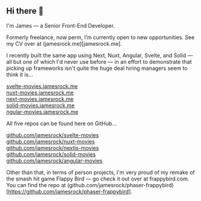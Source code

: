 ## Hi there 👋

I'm James — a Senior Front-End Developer. 

Formerly freelance, now perm, I’m currently open to new opportunities. See my CV over at (jamesrock.me)[jamesrock.me]. 

I recently built the same app using Next, Nuxt, Angular, Svelte, and Solid — all but one of which I'd never use before — in an effort to demonstrate that picking up frameworks isn't quite the huge deal hiring managers seem to think it is...

[svelte-movies.jamesrock.me](https://svelte-movies.jamesrock.me)  
[nuxt-movies.jamesrock.me](https://nuxt-movies.jamesrock.me)  
[next-movies.jamesrock.me](https://next-movies.jamesrock.me)  
[solid-movies.jamesrock.me](https://solid-movies.jamesrock.me)  
[ngular-movies.jamesrock.me](https://angular-movies.jamesrock.me)  

All five repos can be found here on GitHub...

[github.com/jamesrock/svelte-movies](https://github.com/jamesrock/svelte-movies)  
[github.com/jamesrock/nuxt-movies](https://github.com/jamesrock/nuxt-movies)  
[github.com/jamesrock/nextjs-movies](https://github.com/jamesrock/nextjs-movies)  
[github.com/jamesrock/solid-movies](https://github.com/jamesrock/solid-movies)  
[github.com/jamesrock/angular-movies](https://github.com/jamesrock/angular-movies)  

Other than that, in terms of person projects, I'm very proud of my remake of the smash hit game Flappy Bird — go check it out over at frappybird.com. You can find the repo at (github.com/jamesrock/phaser-frappybird)[https://github.com/jamesrock/phaser-frappybird].

<!--
**jamesrock/jamesrock** is a ✨ _special_ ✨ repository because its `README.md` (this file) appears on your GitHub profile.

Here are some ideas to get you started:

- 🔭 I’m currently working on ...
- 🌱 I’m currently learning ...
- 👯 I’m looking to collaborate on ...
- 🤔 I’m looking for help with ...
- 💬 Ask me about ...
- 📫 How to reach me: ...
- 😄 Pronouns: ...
- ⚡ Fun fact: ...
-->
